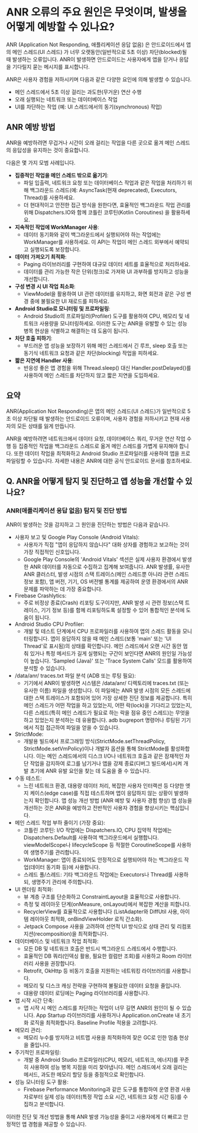 # ANR 오류의 주요 원인은 무엇이며, 발생을 어떻게 예방할 수 있나요?
ANR (Application Not Responding, 애플리케이션 응답 없음) 은 안드로이드에서 앱의 메인 스레드(UI 스레드) 가 너무 오랫동안(일반적으로 5초 이상) 차단(blocked)될 때 발생하는 오류입니다. ANR이 발생하면 안드로이드는 사용자에게 앱을 닫거나 응답을 기다릴지 묻는 메시지를 표시합니다. 

ANR은 사용자 경험을 저하시키며 다음과 같은 다양한 요인에 의해 발생할 수 있습니다.
 * 메인 스레드에서 5초 이상 걸리는 과도한(무거운) 연산 수행
 * 오래 실행되는 네트워크 또는 데이터베이스 작업
 * UI를 차단하는 작업 (예: UI 스레드에서의 동기(synchronous) 작업)

## ANR 예방 방법
ANR을 예방하려면 무겁거나 시간이 오래 걸리는 작업을 다른 곳으로 옮겨 메인 스레드의 응답성을 유지하는 것이 중요합니다. 

다음은 몇 가지 모범 사례입니다.
 * **집중적인 작업을 메인 스레드 밖으로 옮기기**: 
    * 파일 입출력, 네트워크 요청 또는 데이터베이스 작업과 같은 작업을 처리하기 위해 백그라운드 스레드(예: AsyncTask(현재 deprecated), Executors, Thread)를 사용하세요. 
    * 더 현대적이고 안전한 접근 방식을 원한다면, 효율적인 백그라운드 작업 관리를 위해 Dispatchers.IO와 함께 코틀린 코루틴(Kotlin Coroutines) 을 활용하세요.
 * **지속적인 작업에 WorkManager 사용**: 
    * 데이터 동기화와 같이 백그라운드에서 실행되어야 하는 작업에는 WorkManager를 사용하세요. 이 API는 작업이 메인 스레드 외부에서 예약되고 실행되도록 보장합니다.
 * **데이터 가져오기 최적화**: 
    * Paging 라이브러리를 구현하여 대규모 데이터 세트를 효율적으로 처리하세요. 
    * 데이터를 관리 가능한 작은 단위(청크)로 가져와 UI 과부하를 방지하고 성능을 개선합니다.
 * **구성 변경 시 UI 작업 최소화**: 
    * ViewModel을 활용하여 UI 관련 데이터를 유지하고, 화면 회전과 같은 구성 변경 중에 불필요한 UI 재로드를 피하세요.
 * **Android Studio로 모니터링 및 프로파일링**: 
    *  Android Studio의 프로파일러(Profiler) 도구를 활용하여 CPU, 메모리 및 네트워크 사용량을 모니터링하세요. 이러한 도구는 ANR을 유발할 수 있는 성능 병목 현상을 식별하고 해결하는 데 도움이 됩니다.
 * **차단 호출 피하기**: 
    * 부드러운 앱 성능을 보장하기 위해 메인 스레드에서 긴 루프, sleep 호출 또는 동기식 네트워크 요청과 같은 차단(blocking) 작업을 피하세요.
 * **짧은 지연에 Handler 사용**: 
    * 반응성 좋은 앱 경험을 위해 Thread.sleep() 대신 Handler.postDelayed()를 사용하여 메인 스레드를 차단하지 않고 짧은 지연을 도입하세요.

## 요약
ANR(Application Not Responding)은 앱의 메인 스레드(UI 스레드)가 일반적으로 5초 이상 차단될 때 발생하는 안드로이드 오류이며, 사용자 경험을 저하시키고 현재 사용자의 모든 상태를 잃게 만듭니다. 

ANR을 예방하려면 네트워크에서 데이터 요청, 데이터베이스 쿼리, 무거운 연산 작업 수행 등 집중적인 작업을 백그라운드 스레드로 옮겨 메인 스레드를 가볍게 유지해야 합니다. 
또한 데이터 작업을 최적화하고 Android Studio 프로파일러를 사용하여 앱을 프로파일링할 수 있습니다. 
자세한 내용은 ANR에 대한 공식 안드로이드 문서를 참조하세요.

## Q. ANR을 어떻게 탐지 및 진단하고 앱 성능을 개선할 수 있나요?

### ANR(애플리케이션 응답 없음) 탐지 및 진단 방법
ANR이 발생하는 것을 감지하고 그 원인을 진단하는 방법은 다음과 같습니다.
 * 사용자 보고 및 Google Play Console (Android Vitals):
   * 사용자가 직접 "앱이 응답하지 않습니다" 대화 상자를 경험하고 보고하는 것이 가장 직접적인 신호입니다.
   * Google Play Console의 'Android Vitals' 섹션은 실제 사용자 환경에서 발생한 ANR 데이터를 자동으로 수집하고 집계해 보여줍니다. ANR 발생률, 유사한 ANR 클러스터, 발생 시점의 스택 트레이스(메인 스레드뿐 아니라 관련 스레드 정보 포함), 앱 버전, 기기, OS 버전별 통계를 제공하여 운영 환경에서의 ANR 문제를 파악하는 데 가장 중요합니다.
 * Firebase Crashlytics:
   * 주로 비정상 종료(Crash) 리포팅 도구이지만, ANR 발생 시 관련 정보(스택 트레이스, 기기 정보 등)를 함께 리포팅하도록 설정할 수 있어 통합적인 분석에 도움이 됩니다.
 * Android Studio CPU Profiler:
   * 개발 및 테스트 단계에서 CPU 프로파일러를 사용하여 앱의 스레드 활동을 모니터링합니다. 앱이 응답하지 않을 때 메인 스레드(보통 'main' 또는 'UI Thread'로 표시됨)의 상태를 확인합니다. 메인 스레드에서 오랜 시간 동안 멈춰 있거나 특정 메서드가 길게 실행되는 구간이 보인다면 ANR의 원인일 가능성이 높습니다. 'Sampled (Java)' 또는 'Trace System Calls' 모드를 활용하여 분석할 수 있습니다.
 * /data/anr/ traces.txt 파일 분석 (ADB 또는 루팅 필요):
   * 기기에서 ANR이 발생하면 시스템은 /data/anr/ 디렉토리에 traces.txt (또는 유사한 이름) 파일을 생성합니다. 이 파일에는 ANR 발생 시점의 모든 스레드에 대한 스택 트레이스가 포함되어 있어 가장 상세한 진단 정보를 제공합니다. 특히 메인 스레드가 어떤 작업을 하고 있었는지, 어떤 락(lock)을 기다리고 있었는지, 다른 스레드(특히 메인 스레드가 필요로 하는 락을 점유 중인 스레드)는 무엇을 하고 있었는지 분석하는 데 유용합니다. adb bugreport 명령어나 루팅된 기기에서 직접 접근하여 파일을 얻을 수 있습니다.
 * StrictMode:
   * 개발용 빌드에서 프로그래밍 방식(StrictMode.setThreadPolicy, StrictMode.setVmPolicy)이나 개발자 옵션을 통해 StrictMode를 활성화합니다. 이는 메인 스레드에서의 디스크 I/O나 네트워크 호출과 같은 잠재적인 차단 작업을 감지하여 로그를 남기거나 앱을 강제 종료(디버그 빌드에서)시켜 개발 초기에 ANR 유발 요인을 찾는 데 도움을 줄 수 있습니다.
 * 수동 테스트:
   * 느린 네트워크 환경, 대용량 데이터 처리, 복잡한 사용자 인터랙션 등 다양한 엣지 케이스(edge case)를 직접 테스트하며 앱이 응답하지 않는 상황이 발생하는지 확인합니다.
앱 성능 개선 방법 (ANR 예방 및 사용자 경험 향상)
앱 성능을 개선하는 것은 ANR을 예방하고 전반적인 사용자 경험을 향상시키는 핵심입니다.
 * 메인 스레드 작업 부하 줄이기 (가장 중요):
   * 코틀린 코루틴: I/O 작업에는 Dispatchers.IO, CPU 집약적 작업에는 Dispatchers.Default를 사용하여 백그라운드에서 실행합니다. viewModelScope나 lifecycleScope 등 적절한 CoroutineScope를 사용하여 생명주기를 관리합니다.
   * WorkManager: 앱이 종료되어도 안정적으로 실행되어야 하는 백그라운드 작업(데이터 동기화 등)에 사용합니다.
   * 스레드 풀/스레드: 기타 백그라운드 작업에는 Executors나 Thread를 사용하되, 생명주기 관리에 주의합니다.
 * UI 렌더링 최적화:
   * 뷰 계층 구조를 단순화하고 ConstraintLayout을 효율적으로 사용합니다.
   * 측정 및 레이아웃 단계(onMeasure, onLayout)에서 복잡한 계산을 피합니다.
   * RecyclerView를 효율적으로 사용합니다 (ListAdapter와 DiffUtil 사용, 아이템 레이아웃 최적화, onBindViewHolder 로직 간소화).
   * Jetpack Compose 사용을 고려하여 선언적 UI 방식으로 상태 관리 및 리컴포지션(recomposition)을 최적화합니다.
 * 데이터베이스 및 네트워크 작업 최적화:
   * 모든 DB 및 네트워크 호출은 반드시 백그라운드 스레드에서 수행합니다.
   * 효율적인 DB 쿼리(인덱싱 활용, 필요한 컬럼만 조회)를 사용하고 Room 라이브러리 사용을 권장합니다.
   * Retrofit, OkHttp 등 비동기 호출을 지원하는 네트워킹 라이브러리를 사용합니다.
   * 메모리 및 디스크 캐싱 전략을 구현하여 불필요한 데이터 요청을 줄입니다.
   * 대용량 데이터 로딩에는 Paging 라이브러리를 사용합니다.
 * 앱 시작 시간 단축:
   * 앱 시작 시 메인 스레드를 차단하는 작업이 너무 길면 ANR의 원인이 될 수 있습니다. App Startup 라이브러리를 사용하거나 Application.onCreate 내 초기화 로직을 최적화합니다. Baseline Profile 적용을 고려합니다.
 * 메모리 관리:
   * 메모리 누수를 방지하고 비트맵 사용을 최적화하여 잦은 GC로 인한 멈춤 현상을 줄입니다.
 * 주기적인 프로파일링:
   * 개발 중 Android Studio 프로파일러(CPU, 메모리, 네트워크, 에너지)를 꾸준히 사용하여 성능 병목 지점을 미리 찾아냅니다. 메인 스레드에서 오래 걸리는 메서드, 과도한 메모리 할당 등을 중점적으로 확인합니다.
 * 성능 모니터링 도구 활용:
   * Firebase Performance Monitoring과 같은 도구를 통합하여 운영 환경 사용자로부터 실제 성능 데이터(특정 작업 소요 시간, 네트워크 요청 시간 등)를 수집하고 분석합니다.

이러한 진단 및 개선 방법을 통해 ANR 발생 가능성을 줄이고 사용자에게 더 빠르고 안정적인 앱 경험을 제공할 수 있습니다.
